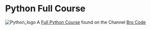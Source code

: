 # Python Full Course
![Python_logo](https://user-images.githubusercontent.com/26599443/150537860-74e5f138-5f4a-4268-baeb-a3a1a7196da4.png)
A [Full Python Course](https://www.youtube.com/watch?v=XKHEtdqhLK8) found on the Channel [Bro Code](https://www.youtube.com/channel/UC4SVo0Ue36XCfOyb5Lh1viQ)

